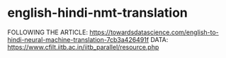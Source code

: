 # english-hindi-nmt-translation
 
FOLLOWING THE ARTICLE: https://towardsdatascience.com/english-to-hindi-neural-machine-translation-7cb3a426491f
DATA: https://www.cfilt.iitb.ac.in/iitb_parallel/resource.php